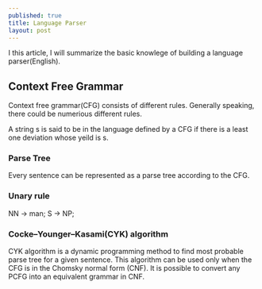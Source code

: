 ```yaml
---
published: true
title: Language Parser
layout: post
---
```


I this article, I will summarize the basic knowlege of building a language parser(English).

## Context Free Grammar
Context free grammar(CFG) consists of different rules. Generally speaking, there could be numerious different rules.

A string s is said to be in the language defined by a CFG if there is a least one deviation whose yeild is s. 

### Parse Tree
Every sentence can be represented as a parse tree according to the CFG.
### Unary rule

NN -> man;
S -> NP;

### Cocke–Younger–Kasami(CYK) algorithm
CYK algorithm is a dynamic programming method to find most probable parse tree for a given sentence. This algorithm can be used only when the CFG is in the Chomsky normal form (CNF). It is possible to convert any PCFG into an equivalent grammar in CNF. 
